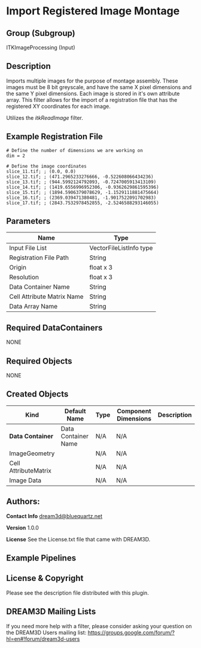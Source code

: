 # Import Registered Image Montage #


## Group (Subgroup) ##

ITKImageProcessing (Input)


## Description ##

Imports multiple images for the purpose of montage assembly. These images must be 8 bit greyscale, and have the same X pixel dimensions and the same Y pixel dimensions. Each image is stored in it's own attribute array. This filter allows for the import of a registration file that has the registered XY coordinates for each image.

Utilizes the *itkReadImage* filter.

## Example Registration File ##


    # Define the number of dimensions we are working on
    dim = 2

    # Define the image coordinates
    slice_11.tif; ; (0.0, 0.0)
    slice_12.tif; ; (471.2965233276666, -0.522608066434236)
    slice_13.tif; ; (944.5992124792093, -0.7247005913413109)
    slice_14.tif; ; (1419.6556996952306, -0.9362629861595396)
    slice_15.tif; ; (1894.5906379078629, -1.1529111881475664)
    slice_16.tif; ; (2369.039471380481, -1.9017522091702983)
    slice_17.tif; ; (2843.7532978452855, -2.5246588293146055)


## Parameters ##

| Name             |  Type  |
|------------------|--------|
| Input File List | VectorFileListInfo type |
| Registration File Path | String |
| Origin | float x 3 |
| Resolution | float x 3 |
| Data Container Name | String |
| Cell Attribute Matrix Name | String |
| Data Array Name | String |

## Required DataContainers ##

NONE

## Required Objects ##

NONE

## Created Objects ##

| Kind | Default Name | Type | Component Dimensions | Description |
|------|--------------|------|----------------------|-------------|
| **Data Container** | Data Container Name | N/A | N/A |  |
| ImageGeometry |  | N/A | N/A |  |
| Cell AttributeMatrix |  | N/A | N/A |  |
| Image Data |  | N/A | N/A |  |


## Authors: ##

**Contact Info** dream3d@bluequartz.net

**Version** 1.0.0

**License**  See the License.txt file that came with DREAM3D.

## Example Pipelines ##



## License & Copyright ##

Please see the description file distributed with this plugin.

## DREAM3D Mailing Lists ##

If you need more help with a filter, please consider asking your question on the DREAM3D Users mailing list:
https://groups.google.com/forum/?hl=en#!forum/dream3d-users

